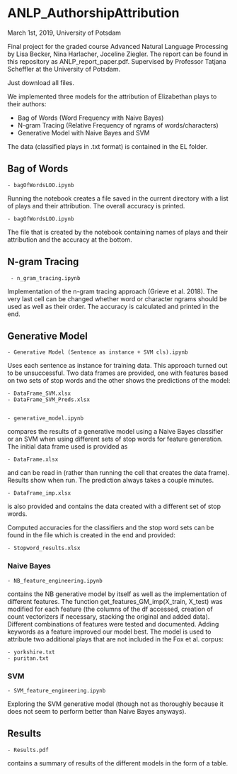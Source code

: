 # ANLP_AuthorshipAttribution

March 1st, 2019, University of Potsdam

Final project for the graded course Advanced Natural Language Processing by Lisa Becker, Nina Harlacher, Joceline Ziegler. The report can be found in this repository as ANLP_report_paper.pdf. Supervised by Professor Tatjana Scheffler at the University of Potsdam.

Just download all files.

We implemented three models for the attribution of Elizabethan plays to their authors:
- Bag of Words (Word Frequency with Naive Bayes)
- N-gram Tracing (Relative Frequency of ngrams of words/characters)
- Generative Model with Naive Bayes and SVM

The data (classified plays in .txt format) is contained in the EL folder. 

## Bag of Words

    - bagOfWordsLOO.ipynb

Running the notebook creates a file saved in the current directory with a list of plays and their attribution. The overall accuracy is printed.

    - bagOfWordsLOO.ipynb

The file that is created by the notebook containing names of plays and their attribution and the accuracy at the bottom.

## N-gram Tracing

     - n_gram_tracing.ipynb

Implementation of the n-gram tracing approach (Grieve et al. 2018). The very last cell can be changed whether word or character ngrams should be used as well as their order. The accuracy is calculated and printed in the end.

## Generative Model 

    - Generative Model (Sentence as instance + SVM cls).ipynb

Uses each sentence as instance for training data. This approach turned out to be unsuccessful. 
Two data frames are provided, one with features based on two sets of stop words and the other shows the predictions of the model: 

    - DataFrame_SVM.xlsx
    - DataFrame_SVM_Preds.xlsx


    - generative_model.ipynb

compares the results of a generative model using a Naive Bayes classifier or an SVM when using different sets of stop words for feature generation. The initial data frame used is provided as

    - DataFrame.xlsx

and can be read in (rather than running the cell that creates the data frame). Results show when run. The prediction always takes a couple minutes.

    - DataFrame_imp.xlsx

is also provided and contains the data created with a different set of stop words.

Computed accuracies for the classifiers and the stop word sets can be found in the file which is created in the end and provided: 

    - Stopword_results.xlsx 

### Naive Bayes

    - NB_feature_engineering.ipynb

contains the NB generative model by itself as well as the implementation of different features. The function get_features_GM_imp(X_train, X_test) was modified for each feature (the columns of the df accessed, creation of count vectorizers if necessary, stacking the original and added data). Different combinations of features were tested and documented. Adding keywords as a feature improved our model best.
The model is used to attribute two additional plays that are not included in the Fox et al. corpus:
    
    - yorkshire.txt
    - puritan.txt
    

### SVM

    - SVM_feature_engineering.ipynb

Exploring the SVM generative model (though not as thoroughly because it does not seem to perform better than Naive Bayes anyways).

## Results

    - Results.pdf

contains a summary of results of the different models in the form of a table.
